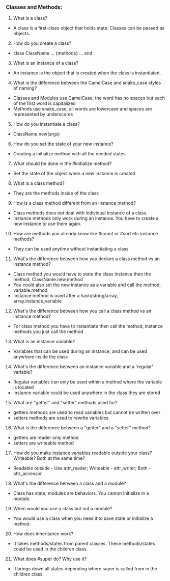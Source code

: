 ### Classes and Methods:

1. What is a class?
 * A class is a first-class object that holds state. Classes can be passed as objects.
2. How do you create a class?
 * class ClassName ... {methods} ... end
3. What is an instance of a class?
 * An instance is the object that is created when the class is instantiated.
4. What is the difference between the CamelCase and snake_case styles of naming?
  * Classes and Modules use CamelCase, the word has no spaces but each of the first word is capitalized
  * Methods use snake_case, all words are lowercase and spaces are represented by underscores
5. How do you instantiate a class?
  * ClassName.new(args)
6. How do you set the state of your new instance?
  * Creating a initialize method with all the needed states
7. What should be done in the #initialize method?
  * Set the state of the object when a new instance is created
8. What is a class method?
  * They are the methods inside of the class
9. How is a class method different from an instance method?
  * Class methods does not deal with individual instance of a class.
  * Instance methods only work during an instance. You have to create a new instance to use them again.
10. How are methods you already know like #count or #sort etc instance methods?
  * They can be used anytime without instantiating a class
11. What's the difference between how you declare a class method vs an instance method?
  * Class method you would have to state the class instance then the method, ClassName.new.method
  * You could also set the new instance as a variable and call the method, variable.method
  * Instance method is used after a hash/string/array, array.instance_variable
12. What's the difference between how you call a class method vs an instance method?
  * For class method you have to instantiate then call the method, instance methods you just call the method
13. What is an instance variable?
  * Variables that can be used during an instance, and can be used anywhere inside the class
14. What's the difference between an instance variable and a 'regular' variable?
  * Regular variables can only be used within a method where the variable is located
  * Instance variable could be used anywhere in the class they are stored
15. What are "getter" and "setter" methods used for?
  * getters methods are used to read variables but cannot be written over
  * setters methods are used to rewrite variables
16. What is the difference between a "getter" and a "setter" method?
  * getters are reader only method
  * setters are writeable method
17. How do you make instance variables readable outside your class? Writeable? Both at the same time?
  * Readable outside - Use attr_reader; Writeable - attr_writer; Both - attr_accessor
18. What's the difference between a class and a module?
  * Class has state, modules are behaviors. You cannot initialize in a module.
19. When would you use a class but not a module?
  * You would use a class when you need it to save state or initialize a method.
20. How does inheritance work?
  * It takes methods/states from parent classes. These methods/states could be used in the children class.
21. What does #super do? Why use it?
  * It brings down all states depending where super is called from in the children class.
